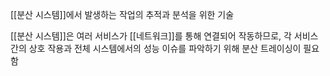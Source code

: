 [[분산 시스템]]에서 발생하는 작업의 추적과 분석을 위한 기술

[[분산 시스템]]은 여러 서비스가 [[네트워크]]를 통해 연결되어 작동하므로, 각 서비스 간의 상호 작용과 전체 시스템에서의 성능 이슈를 파악하기 위해 분산 트레이싱이 필요함

